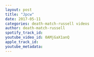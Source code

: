 ```yaml
---
layout: post
title: "Jpcw"
date: 2017-05-11
categories: death-match-russell videos
author: death-match-russell
spotify_track_id: 
youtube_video_id: 0AMjGaX1anQ
apple_track_id: 
youtube_metadata: 
---
```

